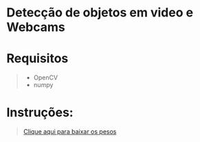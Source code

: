 # Detecção de objetos em video e Webcams


# Requisitos
> - OpenCV
> - numpy

# Instruções:

> [Clique aqui para baixar os pesos](https://drive.google.com/file/d/10uJEsUpQI3EmD98iwrwzbD4e19Ps-LHZ/view?usp=sharing)
